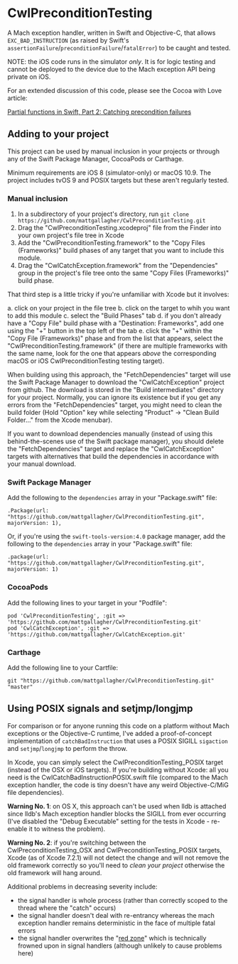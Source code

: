 # CwlPreconditionTesting

A Mach exception handler, written in Swift and Objective-C, that allows `EXC_BAD_INSTRUCTION` (as raised by Swift's `assertionFailure`/`preconditionFailure`/`fatalError`) to be caught and tested.

NOTE: the iOS code runs in the simulator *only*. It is for logic testing and cannot be deployed to the device due to the Mach exception API being private on iOS.

For an extended discussion of this code, please see the Cocoa with Love article:
	
[Partial functions in Swift, Part 2: Catching precondition failures](http://cocoawithlove.com/blog/2016/02/02/partial-functions-part-two-catching-precondition-failures.html)

## Adding to your project

This project can be used by manual inclusion in your projects or through any of the Swift Package Manager, CocoaPods or Carthage.

Minimum requirements are iOS 8 (simulator-only) or macOS 10.9. The project includes tvOS 9 and POSIX targets but these aren't regularly tested.

### Manual inclusion

1. In a subdirectory of your project's directory, run `git clone https://github.com/mattgallagher/CwlPreconditionTesting.git`
2. Drag the "CwlPreconditionTesting.xcodeproj" file from the Finder into your own project's file tree in Xcode
3. Add the "CwlPreconditionTesting.framework" to the "Copy Files (Frameworks)" build phases of any target that you want to include this module.
3. Drag the "CwlCatchException.framework" from the "Dependencies" group in the project's file tree onto the same "Copy Files (Frameworks)" build phase.

That third step is a little tricky if you're unfamiliar with Xcode but it involves:

a. click on your project in the file tree
b. click on the target to whih you want to add this module
c. select the "Build Phases" tab
d. if you don't already have a "Copy File" build phase with a "Destination: Frameworks", add one using the "+" button in the top left of the tab
e. click the "+" within the "Copy File (Frameworks)" phase and from the list that appears, select the "CwlPreconditionTesting.framework" (if there are multiple frameworks with the same name, look for the one that appears *above* the corresponding macOS or iOS CwlPreconditionTesting testing target).

When building using this approach, the "FetchDependencies" target will use the Swift Package Manager to download the "CwlCatchException" project from github. The download is stored in the "Build intermediates" directory for your project. Normally, you can ignore its existence but if you get any errors from the "FetchDependencies" target, you might need to clean the build folder (Hold "Option" key while selecting "Product" &rarr; "Clean Build Folder..." from the Xcode menubar).

If you want to download dependencies manually (instead of using this behind-the-scenes use of the Swift package manager), you should delete the "FetchDependencies" target and replace the "CwlCatchException" targets with alternatives that build the dependencies in accordance with your manual download.

### Swift Package Manager

Add the following to the `dependencies` array in your "Package.swift" file:

    .Package(url: "https://github.com/mattgallagher/CwlPreconditionTesting.git", majorVersion: 1),

Or, if you're using the `swift-tools-version:4.0` package manager, add the following to the `dependencies` array in your "Package.swift" file:

    .package(url: "https://github.com/mattgallagher/CwlPreconditionTesting.git", majorVersion: 1)

### CocoaPods

Add the following lines to your target in your "Podfile":

    pod 'CwlPreconditionTesting', :git => 'https://github.com/mattgallagher/CwlPreconditionTesting.git'
    pod 'CwlCatchException', :git => 'https://github.com/mattgallagher/CwlCatchException.git'

### Carthage

Add the following line to your Cartfile:

    git "https://github.com/mattgallagher/CwlPreconditionTesting.git" "master"

## Using POSIX signals and setjmp/longjmp

For comparison or for anyone running this code on a platform without Mach exceptions or the Objective-C runtime, I've added a proof-of-concept implementation of `catchBadInstruction` that uses a POSIX SIGILL `sigaction` and `setjmp`/`longjmp` to perform the throw.

In Xcode, you can simply select the CwlPreconditionTesting_POSIX target (instead of the OSX or iOS targets). If you're building without Xcode: all you need is the CwlCatchBadInstructionPOSIX.swift file (compared to the Mach exception handler, the code is tiny doesn't have any weird Objective-C/MiG file dependencies).

**Warning No. 1**: on OS X, this approach can't be used when lldb is attached since lldb's Mach exception handler blocks the SIGILL from ever occurring (I've disabled the "Debug Executable" setting for the tests in Xcode - re-enable it to witness the problem).

**Warning No. 2**: if you're switching between the CwlPreconditionTesting_OSX and CwlPreconditionTesting_POSIX targets, Xcode (as of Xcode 7.2.1) will not detect the change and will not remove the old framework correctly so you'll need to *clean your project* otherwise the old framework will hang around.

Additional problems in decreasing severity include:

* the signal handler is whole process (rather than correctly scoped to the thread where the "catch" occurs)
* the signal handler doesn't deal with re-entrancy whereas the mach exception handler remains deterministic in the face of multiple fatal errors
* the signal handler overwrites the "[red zone](https://en.wikipedia.org/wiki/Red_zone_(computing))" which is technically frowned upon in signal handlers (although unlikely to cause problems here)
